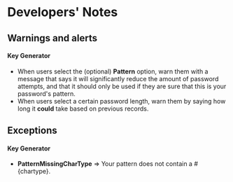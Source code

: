 # Developers' Notes

## Warnings and alerts

#### Key Generator

- When users select the (optional) **Pattern** option, warn them with a message that says it will significantly reduce the amount of password attempts, and that it should only be used if they are sure that this is your password's pattern.
- When users select a certain password length, warn them by saying how long it **could** take based on previous records.

## Exceptions

#### Key Generator

- **PatternMissingCharType** => Your pattern does not contain a #{chartype}.
